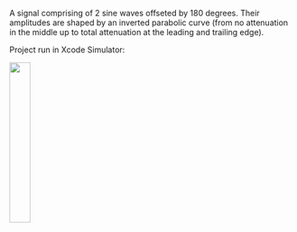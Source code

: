 A signal comprising of 2 sine waves offseted by 180 degrees. 
Their amplitudes are shaped by an inverted parabolic curve (from no attenuation in the middle up to total attenuation at the leading and trailing edge).

Project run in Xcode Simulator:

<img src="![AnimatedWaves_demo](https://github.com/user-attachments/assets/e9922eed-9ed1-419d-b477-06b445a9b15e)" width=27% height=27%>

